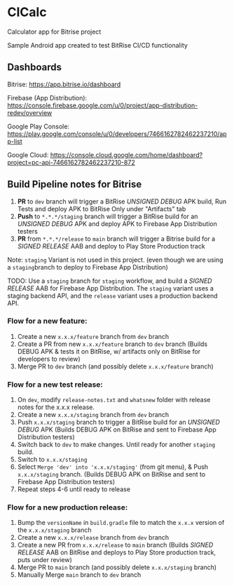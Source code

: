 # CICalc
Calculator app for Bitrise project

Sample Android app created to test BitRise CI/CD functionality

## Dashboards

Bitrise: https://app.bitrise.io/dashboard

Firebase (App Distribution): https://console.firebase.google.com/u/0/project/app-distribution-redev/overview

Google Play Console: https://play.google.com/console/u/0/developers/7466162782462237210/app-list

Google Cloud: https://console.cloud.google.com/home/dashboard?project=pc-api-7466162782462237210-872

## Build Pipeline notes for Bitrise

1. **PR** to `dev` branch will trigger a BitRise *UNSIGNED DEBUG* APK build, Run Tests
   and deploy APK to BitRise Only under "Artifacts" tab
2. **Push** to `*.*.*/staging` branch will trigger a BitRise build for an *UNSIGNED DEBUG* APK
   and deploy APK to Firebase App Distribution testers
3. **PR** from `*.*.*/release` to `main` branch will trigger a Bitrise build for a *SIGNED RELEASE* AAB
   and deploy to Play Store Production track

Note: `staging` Variant is not used in this project.
(even though we are using a `staging`branch to deploy to Firebase App Distribution)

TODO: Use a `staging` branch for `staging` workflow, and build a *SIGNED RELEASE* AAB for
Firebase App Distribution. The `staging` variant uses a staging backend API, and the `release`
variant uses a production backend API.

### Flow for a new feature:
1. Create a new `x.x.x/feature` branch from `dev` branch
2. Create a PR from new `x.x.x/feature` branch to `dev` branch
   (Builds DEBUG APK & tests it on BitRise, w/ artifacts only on BitRise for developers to review)
3. Merge PR to `dev` branch (and possibly delete `x.x.x/feature` branch)

### Flow for a new test release:
1. On `dev`, modify `release-notes.txt` and `whatsnew` folder with release notes for the x.x.x release.
2. Create a new `x.x.x/staging` branch from `dev` branch
3. Push `x.x.x/staging` branch to trigger a BitRise build for an *UNSIGNED DEBUG* APK
   (Builds DEBUG APK on BitRise and sent to Firebase App Distribution testers)
4. Switch back to `dev` to make changes. Until ready for another `staging` build.
5. Switch to `x.x.x/staging`
6. Select `Merge 'dev' into 'x.x.x/staging'` (from git menu), & Push `x.x.x/staging` branch.
   (Builds DEBUG APK on BitRise and sent to Firebase App Distribution testers)
7. Repeat steps 4-6 until ready to release

### Flow for a new production release:
1. Bump the `versionName` in `build.gradle` file to match the `x.x.x` version of the `x.x.x/staging` branch
2. Create a new `x.x.x/release` branch from `dev` branch
3. Create a new PR from `x.x.x/release` to `main` branch
   (Builds *SIGNED RELEASE* AAB on BitRise and deploys to Play Store production track, puts under review)
4. Merge PR to `main` branch (and possibly delete `x.x.x/staging` branch)
5. Manually Merge `main` branch to `dev` branch